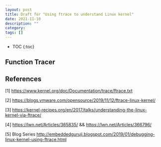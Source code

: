 ```yaml
---
layout: post
title: Draft for "Using ftrace to understand Linux kernel"
date: 2021-11-10
description: ""
category: 
tags: []
---
```

* TOC
{:toc}

## Function Tracer

## References

[1] <https://www.kernel.org/doc/Documentation/trace/ftrace.txt>

[2] <https://blogs.vmware.com/opensource/2019/11/12/ftrace-linux-kernel/>

[3] <https://kernel-recipes.org/en/2017/talks/understanding-the-linux-kernel-via-ftrace/>

[4] <https://lwn.net/Articles/365835/> && <https://lwn.net/Articles/366796/>

[5] Blog Series <http://embeddedguruji.blogspot.com/2019/01/debugging-linux-kernel-using-ftrace.html>
